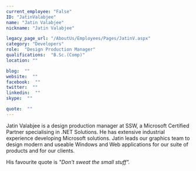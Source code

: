 ```yaml
---
current_employee: "False"
ID: "JatinValabjee"
name: "Jatin Valabjee"
nickname: "Jatin Valabjee"

legacy_page_url: "/AboutUs/Employees/Pages/JatinV.aspx"
category: "Developers"
role:  "Design Production Manager"
qualifications:  "B.Sc.(Comp)"
location: ""

blog:  ""
website:  ""
facebook:  ""
twitter:  ""
linkedin:  ""
skype:  ""

quote:  ""
---
```


Jatin Valabjee is a design production manager at SSW, a Microsoft Certified Partner specialising in .NET Solutions. He has extensive industrial experience developing Microsoft solutions. Jatin leads our graphics team to design modern and useable Windows and Web applications for our suite of products and for our clients.

His favourite quote is *"Don't sweat the small stuff".*